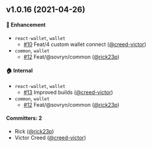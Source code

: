 ## v1.0.16 (2021-04-26)

#### :rocket: Enhancement
* `react-wallet`, `wallet`
  * [#10](https://github.com/DistributedCollective/sovryn-monorepo/pull/10) Feat/4 custom wallet connect ([@creed-victor](https://github.com/creed-victor))
* `common`, `wallet`
  * [#12](https://github.com/DistributedCollective/sovryn-monorepo/pull/12) Feat/@sovryn/common ([@rick23p](https://github.com/rick23p))

#### :house: Internal
* `react-wallet`, `wallet`
  * [#13](https://github.com/DistributedCollective/sovryn-monorepo/pull/13) Improved builds ([@creed-victor](https://github.com/creed-victor))
* `common`, `wallet`
  * [#12](https://github.com/DistributedCollective/sovryn-monorepo/pull/12) Feat/@sovryn/common ([@rick23p](https://github.com/rick23p))

#### Committers: 2
- Rick ([@rick23p](https://github.com/rick23p))
- Victor Creed ([@creed-victor](https://github.com/creed-victor))


